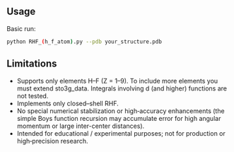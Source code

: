 ## Usage

Basic run:
````bash
python RHF_(h_f_atom).py --pdb your_structure.pdb
````

## Limitations

- Supports only elements H–F (Z = 1–9). To include more elements you must extend sto3g_data. Integrals involving d (and higher) functions are not tested.
- Implements only closed–shell RHF.
- No special numerical stabilization or high‑accuracy enhancements (the simple Boys function recursion may accumulate error for high angular momentum or large inter-center distances).
- Intended for educational / experimental purposes; not for production or high‑precision research.
